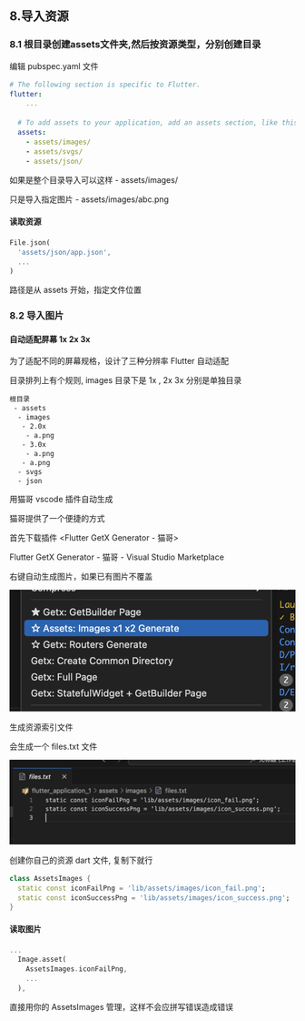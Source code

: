 ## 8.导入资源

### 8.1 根目录创建assets文件夹,然后按资源类型，分别创建目录

编辑 pubspec.yaml 文件
```yaml
# The following section is specific to Flutter.
flutter:
	...

  # To add assets to your application, add an assets section, like this:
  assets:
    - assets/images/
    - assets/svgs/
    - assets/json/
```

如果是整个目录导入可以这样 - assets/images/

只是导入指定图片 - assets/images/abc.png

#### 读取资源

```dart
File.json(
  'assets/json/app.json',
  ...
)
```

路径是从 assets 开始，指定文件位置

### 8.2 导入图片

#### 自动适配屏幕 1x 2x 3x

为了适配不同的屏幕规格，设计了三种分辨率 Flutter 自动适配

目录排列上有个规则, images 目录下是 1x , 2x 3x 分别是单独目录

```
根目录
 - assets
  - images
   - 2.0x
    - a.png
   - 3.0x
    - a.png
   - a.png
  - svgs
  - json
```

用猫哥 vscode 插件自动生成

猫哥提供了一个便捷的方式

首先下载插件 <Flutter GetX Generator - 猫哥>

Flutter GetX Generator - 猫哥 - Visual Studio Marketplace

右键自动生成图片，如果已有图片不覆盖

![自动适配屏幕 1x 2x 3x](<./img/8.drzy1.png>)

生成资源索引文件

会生成一个 files.txt 文件

![files.txt 文件](<./img/8.drzy2.png>)

创建你自己的资源 dart 文件, 复制下就行

```dart
class AssetsImages {
  static const iconFailPng = 'lib/assets/images/icon_fail.png';
  static const iconSuccessPng = 'lib/assets/images/icon_success.png';
}
```

#### 读取图片

```dart
...
  Image.asset(
    AssetsImages.iconFailPng,
    ...
  ),
```

直接用你的 AssetsImages 管理，这样不会应拼写错误造成错误


